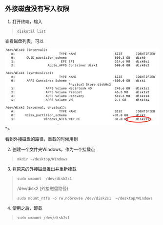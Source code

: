 ## 外接磁盘没有写入权限

1. 打开终端，输入

> ~~~diskutil list~~~
> diskutil list
> ~~~

查看磁盘列表，可以

![1](1.png)">

看到外接磁盘的路径，重载的时候用到

2. 创建一个文件夹Windows，作为一个挂载点

> ~~~
> mkdir ~/desktop/Windows
> ~~~

3. 将原来的外接磁盘推出并重新挂载

> ~~~
> sudo umount  /dev/disk2s1
> ~~~
>
>  /dev/disk2 (外接磁盘路径)
>
> ~~~
> sudo mount_ntfs -o rw,nobrowse /dev/disk2s1  ~/desktop/Windows
> ~~~

4. 使用之后，卸载

> ~~~
> sudo umount /dev/disk2s1
> ~~~

